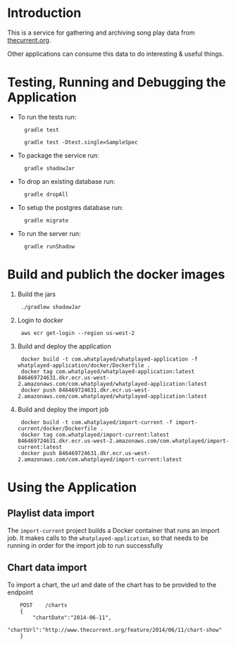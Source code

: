 # Introduction

This is a service for gathering and archiving song play data
from [thecurrent.org](http://thecurrent.org).

Other applications can consume this data to do interesting & useful
things.

# Testing, Running and Debugging the Application

* To run the tests run:

        gradle test
        
        gradle test -Dtest.single=SampleSpec

* To package the service run:

        gradle shadowJar

* To drop an existing database run:

        gradle dropAll

* To setup the postgres database run:

        gradle migrate

* To run the server run:

        gradle runShadow

# Build and publich the docker images

1. Build the jars

        ./gradlew shadowJar
    
2. Login to docker

        aws ecr get-login --region us-west-2
    
3. Build and deploy the application

        docker build -t com.whatplayed/whatplayed-application -f whatplayed-application/docker/Dockerfile .
        docker tag com.whatplayed/whatplayed-application:latest 846469724631.dkr.ecr.us-west-2.amazonaws.com/com.whatplayed/whatplayed-application:latest
        docker push 846469724631.dkr.ecr.us-west-2.amazonaws.com/com.whatplayed/whatplayed-application:latest

4. Build and deploy the import job

        docker build -t com.whatplayed/import-current -f import-current/docker/Dockerfile .
        docker tag com.whatplayed/import-current:latest 846469724631.dkr.ecr.us-west-2.amazonaws.com/com.whatplayed/import-current:latest
        docker push 846469724631.dkr.ecr.us-west-2.amazonaws.com/com.whatplayed/import-current:latest

# Using the Application

## Playlist data import 

The `import-current` project builds a Docker container that runs an import job. It makes calls
to the `whatplayed-application`, so that needs to be running in order for the import job to run
successfully

## Chart data import

To import a chart, the url and date of the chart has to be provided to the endpoint

        POST    /charts
        {
            "chartDate":"2014-06-11",
            "chartUrl":"http://www.thecurrent.org/feature/2014/06/11/chart-show"
        }
        
       



        
